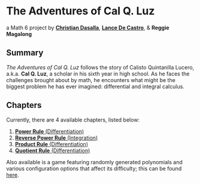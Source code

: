# The Adventures of Cal Q. Luz
a Math 6 project by [**Christian Dasalla**](https://github.com/cfdasalla), [**Lance De Castro**](https://github.com/lcpdecastro), & **Reggie Magalong**

## Summary
*The Adventures of Cal Q. Luz* follows the story of Calisto Quintanilla Lucero, a.k.a. **Cal Q. Luz**, a scholar in his sixth year in high school. As he faces the challenges brought about by math, he encounters what might be the biggest problem he has ever imagined: differential and integral calculus.

## Chapters
Currently, there are 4 available chapters, listed below:
1. [**Power Rule** (Differentiation)](https://xtianfdasalla.github.io/m6q2proj/1/)
2. [**Reverse Power Rule** (Integration)](https://xtianfdasalla.github.io/m6q2proj/2/)
3. [**Product Rule** (Differentiation)](https://xtianfdasalla.github.io/m6q2proj/3/)
4. [**Quotient Rule** (Differentiation)](https://xtianfdasalla.github.io/m6q2proj/4/)

Also available is a game featuring randomly generated polynomials and various configuration options that affect its difficulty; this can be found [here](https://xtianfdasalla.github.io/m6q2proj).
